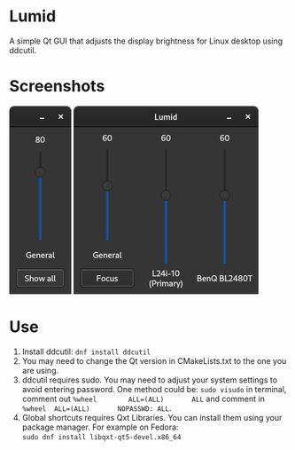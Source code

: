 # Lumid
A simple Qt GUI that adjusts the display brightness for Linux desktop using ddcutil.<br />
# Screenshots
![UI](focus.png) ![UI](showall.png)

# Use 
1. Install ddcutil: `dnf install ddcutil`
2. You may need to change the Qt version in CMakeLists.txt to the one you are using.
3. ddcutil requires sudo. You may need to adjust your system settings to avoid entering password. One method could be: 
`sudo visudo` in terminal, comment out `%wheel        ALL=(ALL)       ALL` and comment in `%wheel  ALL=(ALL)       NOPASSWD: ALL`.
4. Global shortcuts requires Qxt Libraries. You can install them using your package manager. For example on Fedora:<br />
`sudo dnf install libqxt-qt5-devel.x86_64`

